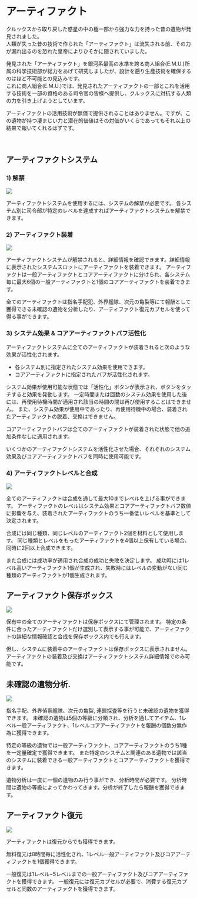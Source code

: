 # アーティファクト

クルックスから取り戻した惑星の中の極一部から強力な力を持った昔の遺物が発見されました。<br>
人類が失った昔の技術で作られた「アーティファクト」は流失される前、その力が漏れ出るのを恐れた皇帝によりひそかに隠されていました。<br>

発見された「アーティファクト」を銀河系最高の水準を誇る商人組合(E.M.U.)所属の科学技術部が総力をあげて研究しましたが、設計を遡り生産技術を確保するのはほど不可能との見込みです。<br>
これに商人組合(E.M.U.)では、発見されたアーティファクトの一部とこれを活用する技術を一部の資格のある司令官の皆様へ提供し、クルックスに対抗する人類の力を引き上げようとしています。<br>

アーティファクトの活用技術が無償で提供されることはありません。ですが、この遺物が持つ凄まじい力と潜在的価値はその対価がいくらであってもそれ以上の結果で報いてくれるはずです。<br>


<br>

## アーティファクトシステム


### 1) 解禁

![](http://d3bbxo4nelobc3.cloudfront.net/html/img/help/1400_01.jpg)

アーティファクトシステムを使用するには、システムの解禁が必要です。
各システム別に司令部が特定のレベルを達成すればアーティファクトシステムを解禁できます。<br>


### 2) アーティファクト装着

![](http://d3bbxo4nelobc3.cloudfront.net/html/img/help/1400_02.jpg)

アーティファクトシステムが解禁されると、詳細情報を確認できます。詳細情報に表示されたシステムスロットにアーティファクトを装着できます。
アーティファクトは一般アーティファクトとコアアーティファクトに分けられ、各システム毎に最大6個の一般アーティファクトと1個のコアアーティファクトを装着できます。<br>

全てのアーティファクトは指名手配犯、外界艦隊、次元の亀裂等にて報酬として獲得できる未確認の遺物を分析したり、アーティファクト復元カプセルを使って得る事ができます。<br>


### 3) システム効果 & コアアーティファクトバフ活性化

アーティファクトシステムに全てのアーティファクトが装着されると次のような効果が活性化されます。
- 各システム別に指定されたシステム効果を使用できます。
- コアアーティファクトに指定されたバフが活性化されます。<br>

システム効果が使用可能な状態では「活性化」ボタンが表示され、ボタンをタッチすると効果を発動します。
一定時間または回数のシステム効果を使用した後には、再使用待機時間が適用され該当の時間の間は再び使用することはできません。
また、システム効果が使用中であったり、再使用待機中の場合、装着されたアーティファクトの脱着、交換はできません。<br>

コアアーティファクトバフは全てのアーティファクトが装着された状態で他の追加条件なしに適用されます。<br>

いくつかのアーティファクトシステムを活性化させた場合、それぞれのシステム効果及びコアアーティファクトバフを同時に使用可能です。<br>


### 4) アーティファクトレベルと合成

![](http://d3bbxo4nelobc3.cloudfront.net/html/img/help/1400_03.jpg)

全てのアーティファクトは合成を通して最大10までレベルを上げる事ができます。
アーティファクトのレベルはシステム効果とコアアーティファクトバフ数値に影響を与え、装着されたアーティファクトのうち一番低いレベルを基準として決定されます。<br>

合成には同じ種類、同じレベルのアーティファクト2個を材料として使用します。
同じ種類とレベルをもったアーティファクトを4個以上保有している場合、同時に2回以上合成できます。<br>

また合成には成功率が適用され合成の成功と失敗を決定します。
成功時には1レベル高いアーティファクト1個が生成され、失敗時にはレベルの変動がない同じ種類のアーティファクトが1個生成されます。<br>


## アーティファクト保存ボックス

![](http://d3bbxo4nelobc3.cloudfront.net/html/img/help/1400_04.jpg)

保有中の全てのアーティファクトは保存ボックスにて管理されます。
特定の条件に合ったアーティファクトだけ選別して表示する事が可能で、アーティファクトの詳細な情報確認と合成を保存ボックス内でも行えます。<br>

但し、システムに装着中のアーティファクトは保存ボックスに表示されません。
アーティファクトの装着及び交換はアーティファクトシステム詳細情報でのみ可能です。<br>


## 未確認の遺物分析.

![](http://d3bbxo4nelobc3.cloudfront.net/html/img/help/1400_05.jpg)

指名手配、外界偵察艦隊、次元の亀裂, 連盟探査等を行うと未確認の遺物を獲得できます。
未確認の遺物は5個の等級に分類され、分析を通してアイテム、1レベル一般アーティファクト、1レベルコアアーティファクトを報酬の個数分無作為に獲得できます。<br>

特定の等級の遺物では一般アーティファクト、コアアーティファクトのうち1種を一定量確定で獲得できます。
また特定のシステムと関連のある遺物では該当のシステムに装着できる一般アーティファクトとコアアーティファクトを獲得できます。<br>

遺物分析は一度に一個の遺物のみ行う事ができ、分析時間が必要です。
分析時間は遺物の等級によってかわってきます。分析が終了したら報酬を獲得できます。<br>


## アーティファクト復元

![](http://d3bbxo4nelobc3.cloudfront.net/html/img/help/1400_06.jpg)

アーティファクトは復元からでも獲得できます。<br>

無料復元は8時間毎に活性化され、1レベル一般アーティファクト及びコアアーティファクトを1個獲得できます。<br>

一般復元は1レベル~5レベルまでの一般アーティファクト及びコアアーティファクトを獲得できます。
一般復元には復元カプセルが必要で、消費する復元カプセルと同数のアーティファクトを獲得できます。<br>
